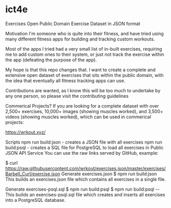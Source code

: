 # ict4e

Exercises
Open Public Domain Exercise Dataset in JSON format

Motivation
I'm someone who is quite into their fitness, and have tried using many different fitness apps for building and tracking custom workouts.

Most of the apps l tried had a very small list of in-built exercises, requiring me to add custom ones to their system, or just not track the exercise within the app (defeating the purpose of the app).

My hope is that this repo changes that. l want to create a complete and extensive open dataset of exercises that sits within the public domain, with the idea that eventually all fitness tracking apps can use.

Contributions are wanted, as l know this will be too much to undertake by any one person, so please visit the contributing guidelines

Commerical Projects?
If you are looking for a complete dataset with over 2,500+ exercises, 10,000+ images (showing muscles worked), and 3,500+ videos (showing muscles worked), which can be used in commerical projects:

https://wrkout.xyz/

Scripts
npm run build:json - creates a JSON file with all exercises
npm run build:psql - creates a SQL file for PostgreSQL to load all exercises in
Public JSON API Service
You can use the raw links served by GitHub, example:

$ curl https://raw.githubusercontent.com/wrkout/exercises.json/master/exercises/Barbell_Curl/exercise.json
Generate exercises.json
$ npm run build:json
This builds an exercises.json file which contains all exercises in a single file.

Generate exercises-psql.sql
$ npm run build:psql
$ npm run build:psql -- <table name>
This builds an exercises-psql.sql file which creates and inserts all exercises into a PostgreSQL database.